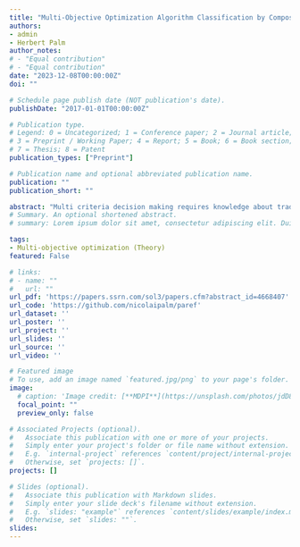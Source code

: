 ```yaml
---
title: "Multi-Objective Optimization Algorithm Classification by Composing Black Box with Pareto-Reflecting Functions"
authors:
- admin
- Herbert Palm
author_notes:
# - "Equal contribution"
# - "Equal contribution"
date: "2023-12-08T00:00:00Z"
doi: ""

# Schedule page publish date (NOT publication's date).
publishDate: "2017-01-01T00:00:00Z"

# Publication type.
# Legend: 0 = Uncategorized; 1 = Conference paper; 2 = Journal article;
# 3 = Preprint / Working Paper; 4 = Report; 5 = Book; 6 = Book section;
# 7 = Thesis; 8 = Patent
publication_types: ["Preprint"]

# Publication name and optional abbreviated publication name.
publication: ""
publication_short: ""

abstract: "Multi criteria decision making requires knowledge about trade-offs between conflicting targets. Multi-objective optimization (MOO) strives to provide this information in terms of the set of Pareto-optimal solutions. From an application point of view, a taxonomic scheme for selecting or constructing appropriate MOO algorithms under the constraint of individually selectable solution attributes for a given black box problem is of outstanding benefit. In this context, we introduce a mathematical framework to construct MOO algorithms tailored to individual needs. The approach is based on the composition of black box functions with tailor-made support functions. The composition must exhibit a basic property, which we call Pareto reflective, to preserve Pareto points when support functions are concatenated with a black box function. Mathematically, we prove some of the support functions’ fundamental structures and, thereby, class inducing invarianceproperties. This theoretical base, in turn, allows to derive a rigid set of construction rules. The related methodology bears two major advantages: It allows to classify and tailor MOO algorithms according to desired Pareto-front search attributes and, secondly, enables to significantly expand an MOO algorithm’s applicability area. Together with the mathematical framework we provide a git repository for the newly proposed methodology containing source code plus a variety of MOO operations and algorithms that cover a broad range of examples."
# Summary. An optional shortened abstract.
# summary: Lorem ipsum dolor sit amet, consectetur adipiscing elit. Duis posuere tellus ac convallis placerat. Proin tincidunt magna sed ex sollicitudin condimentum.

tags:
- Multi-objective optimization (Theory)
featured: False

# links:
# - name: ""
#   url: ""
url_pdf: 'https://papers.ssrn.com/sol3/papers.cfm?abstract_id=4668407'
url_code: 'https://github.com/nicolaipalm/paref'
url_dataset: ''
url_poster: ''
url_project: ''
url_slides: ''
url_source: ''
url_video: ''

# Featured image
# To use, add an image named `featured.jpg/png` to your page's folder. 
image:
  # caption: 'Image credit: [**MDPI**](https://unsplash.com/photos/jdD8gXaTZsc)'
  focal_point: ""
  preview_only: false

# Associated Projects (optional).
#   Associate this publication with one or more of your projects.
#   Simply enter your project's folder or file name without extension.
#   E.g. `internal-project` references `content/project/internal-project/index.md`.
#   Otherwise, set `projects: []`.
projects: []

# Slides (optional).
#   Associate this publication with Markdown slides.
#   Simply enter your slide deck's filename without extension.
#   E.g. `slides: "example"` references `content/slides/example/index.md`.
#   Otherwise, set `slides: ""`.
slides: 
---
```


<!-- {{% callout note %}}
Click the *Cite* button above to demo the feature to enable visitors to import publication metadata into their reference management software.
{{% /callout %}}

{{% callout note %}}
Create your slides in Markdown - click the *Slides* button to check out the example.
{{% /callout %}}

Supplementary notes can be added here, including [code, math, and images](https://wowchemy.com/docs/writing-markdown-latex/). -->
